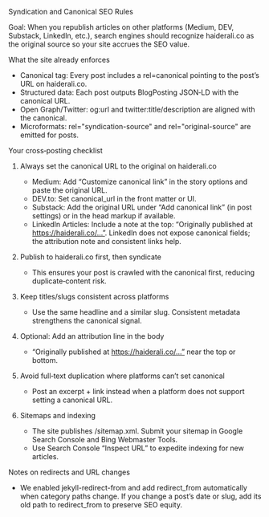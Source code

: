 Syndication and Canonical SEO Rules

Goal: When you republish articles on other platforms (Medium, DEV, Substack, LinkedIn, etc.), search engines should recognize haiderali.co as the original source so your site accrues the SEO value.

What the site already enforces
- Canonical tag: Every post includes a rel=canonical pointing to the post’s URL on haiderali.co.
- Structured data: Each post outputs BlogPosting JSON‑LD with the canonical URL.
- Open Graph/Twitter: og:url and twitter:title/description are aligned with the canonical.
- Microformats: rel="syndication-source" and rel="original-source" are emitted for posts.

Your cross‑posting checklist
1) Always set the canonical URL to the original on haiderali.co
   - Medium: Add “Customize canonical link” in the story options and paste the original URL.
   - DEV.to: Set canonical_url in the front matter or UI.
   - Substack: Add the original URL under “Add canonical link” (in post settings) or in the head markup if available.
   - LinkedIn Articles: Include a note at the top: “Originally published at https://haiderali.co/…”. LinkedIn does not expose canonical fields; the attribution note and consistent links help.

2) Publish to haiderali.co first, then syndicate
   - This ensures your post is crawled with the canonical first, reducing duplicate‑content risk.

3) Keep titles/slugs consistent across platforms
   - Use the same headline and a similar slug. Consistent metadata strengthens the canonical signal.

4) Optional: Add an attribution line in the body
   - “Originally published at https://haiderali.co/…” near the top or bottom.

5) Avoid full‑text duplication where platforms can’t set canonical
   - Post an excerpt + link instead when a platform does not support setting a canonical URL.

6) Sitemaps and indexing
   - The site publishes /sitemap.xml. Submit your sitemap in Google Search Console and Bing Webmaster Tools.
   - Use Search Console “Inspect URL” to expedite indexing for new articles.

Notes on redirects and URL changes
- We enabled jekyll-redirect-from and add redirect_from automatically when category paths change. If you change a post’s date or slug, add its old path to redirect_from to preserve SEO equity.

